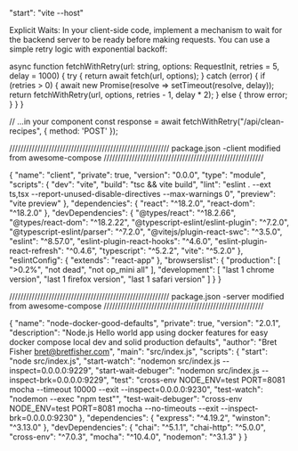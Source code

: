 "start": "vite --host"

Explicit Waits: In your client-side code, implement a mechanism to wait for the backend server to be ready before making requests. You can use a simple retry logic with exponential backoff:

async function fetchWithRetry(url: string, options: RequestInit, retries = 5, delay = 1000) {
try {
return await fetch(url, options);
} catch (error) {
if (retries > 0) {
await new Promise(resolve => setTimeout(resolve, delay));
return fetchWithRetry(url, options, retries - 1, delay \* 2);
} else {
throw error;
}
}
}

// ...in your component
const response = await fetchWithRetry("/api/clean-recipes", { method: 'POST' });

/////////////////////////////////////////////////////////
package.json -client modified from awesome-compose
/////////////////////////////////////////////////////////

{
"name": "client",
"private": true,
"version": "0.0.0",
"type": "module",
"scripts": {
"dev": "vite",
"build": "tsc && vite build",
"lint": "eslint . --ext ts,tsx --report-unused-disable-directives --max-warnings 0",
"preview": "vite preview"
},
"dependencies": {
"react": "^18.2.0",
"react-dom": "^18.2.0"
},
"devDependencies": {
"@types/react": "^18.2.66",
"@types/react-dom": "^18.2.22",
"@typescript-eslint/eslint-plugin": "^7.2.0",
"@typescript-eslint/parser": "^7.2.0",
"@vitejs/plugin-react-swc": "^3.5.0",
"eslint": "^8.57.0",
"eslint-plugin-react-hooks": "^4.6.0",
"eslint-plugin-react-refresh": "^0.4.6",
"typescript": "^5.2.2",
"vite": "^5.2.0"
},
"eslintConfig": {
"extends": "react-app"
},
"browserslist": {
"production": [
">0.2%",
"not dead",
"not op_mini all"
],
"development": [
"last 1 chrome version",
"last 1 firefox version",
"last 1 safari version"
]
}
}

/////////////////////////////////////////////////////////
package.json -server modified from awesome-compose
/////////////////////////////////////////////////////////

{
"name": "node-docker-good-defaults",
"private": true,
"version": "2.0.1",
"description": "Node.js Hello world app using docker features for easy docker compose local dev and solid production defaults",
"author": "Bret Fisher <bret@bretfisher.com>",
"main": "src/index.js",
"scripts": {
"start": "node src/index.js",
"start-watch": "nodemon src/index.js --inspect=0.0.0.0:9229",
"start-wait-debuger": "nodemon src/index.js --inspect-brk=0.0.0.0:9229",
"test": "cross-env NODE_ENV=test PORT=8081 mocha --timeout 10000 --exit --inspect=0.0.0.0:9230",
"test-watch": "nodemon --exec \"npm test\"",
"test-wait-debuger": "cross-env NODE_ENV=test PORT=8081 mocha --no-timeouts --exit --inspect-brk=0.0.0.0:9230"
},
"dependencies": {
"express": "^4.19.2",
"winston": "^3.13.0"
},
"devDependencies": {
"chai": "^5.1.1",
"chai-http": "^5.0.0",
"cross-env": "^7.0.3",
"mocha": "^10.4.0",
"nodemon": "^3.1.3"
}
}
